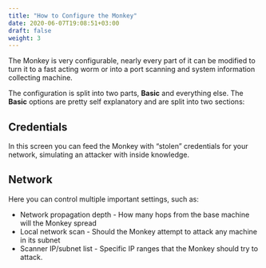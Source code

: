 ```yaml
---
title: "How to Configure the Monkey"
date: 2020-06-07T19:08:51+03:00
draft: false
weight: 3
---
```


The Monkey is very configurable, nearly every part of it can be modified to turn it to a fast acting worm or into a port scanning and system information collecting machine.

The configuration is split into two parts, **Basic** and everything else. The **Basic** options are pretty self explanatory and are split into two sections:

## Credentials

In this screen you can feed the Monkey with “stolen” credentials for your network, simulating an attacker with inside knowledge.

## Network

Here you can control multiple important settings, such as:

* Network propagation depth - How many hops from the base machine will the Monkey spread
* Local network scan - Should the Monkey attempt to attack any machine in its subnet
* Scanner IP/subnet list - Specific IP ranges that the Monkey should try to attack.
